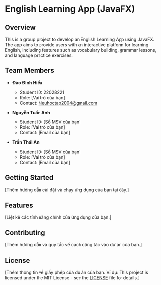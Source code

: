 # English Learning App (JavaFX)

## Overview
This is a group project to develop an English Learning App using JavaFX. The app aims to provide users with an interactive platform for learning English, including features such as vocabulary building, grammar lessons, and language practice exercises.

## Team Members
- **Đào Đình Hiếu**
  - Student ID: 22028221
  - Role: [Vai trò của bạn]
  - Contact: hieuhoctap2004@gmail.com

- **Nguyễn Tuấn Anh**
  - Student ID: [Số MSV của bạn]
  - Role: [Vai trò của bạn]
  - Contact: [Email của bạn]

- **Trần Thái An**
  - Student ID: [Số MSV của bạn]
  - Role: [Vai trò của bạn]
  - Contact: [Email của bạn]

## Getting Started
[Thêm hướng dẫn cài đặt và chạy ứng dụng của bạn tại đây.]

## Features
[Liệt kê các tính năng chính của ứng dụng của bạn.]

## Contributing
[Thêm hướng dẫn và quy tắc về cách cộng tác vào dự án của bạn.]

## License
[Thêm thông tin về giấy phép của dự án của bạn. Ví dụ: This project is licensed under the MIT License - see the [LICENSE](LICENSE) file for details.]

